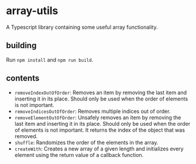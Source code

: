 # array-utils
A Typescript library containing some useful array functionality.

## building

Run `npm install` and `npm run build`.

## contents

- `removeIndexOutOfOrder`: Removes an item by removing the last item and inserting it in its place. Should only be used 
  when the order of elements is not important.
- `removeIndicesOutOfOrder`: Removes multiple indices out of order.
- `removeElementOutOfOrder`: Unsafely removes an item by removing the last item and inserting it in its place. Should 
  only be used when the order of elements is not important. It returns the index of the object that was removed.
- `shuffle`: Randomizes the order of the elements in the array.
- `createWith`: Creates a new array of a given length and initializes every element using the return value of a 
  callback function.